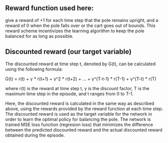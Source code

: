 ## Reward function used here:
give a reward of +1 for each time step that the pole remains upright, and a reward of 0 when the pole falls over or the cart goes out of bounds. This reward scheme incentivizes the learning algorithm to keep the pole balanced for as long as possible.

## Discounted reward (our target variable)
The discounted reward at time step t, denoted by G(t), can be calculated using the following formula:

G(t) = r(t) + γ * r(t+1) + γ^2 * r(t+2) + ... + γ^(T-t-1) * r(T-1) + γ^(T-t) * r(T)

where r(t) is the reward at time step t, γ is the discount factor, T is the maximum time step in the episode, and t ranges from 0 to T-1.

Here, the discounted reward is calculated in the same way as described above, using the rewards provided by the reward function at each time step. The discounted reward is used as the target variable for the network in order to learn the optimal policy for balancing the pole. The network is trained MSE loss function (regresion loss) that minimizes the difference between the predicted discounted reward and the actual discounted reward obtained during the episode.
